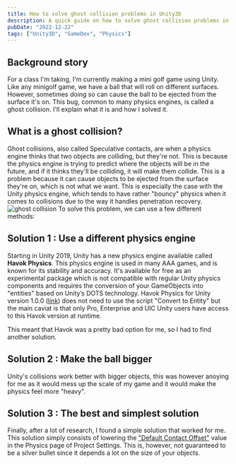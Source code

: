 ```yaml
---
title: How to solve ghost collision problems in Unity3D
description: A quick guide on how to solve ghost collision problems in Unity3D
pubDate: "2022-12-22"
tags: ["Unity3D", "GameDev", "Physics"]
---
```


## Background story

For a class I'm taking, I'm currently making a mini golf game using Unity. Like any minigolf game, we have a ball that will roll on different surfaces. However, sometimes doing so can cause the ball to be ejected from the surface it's on. This bug, common to many physics engines, is called a ghost collision. I'll explain what it is and how I solved it.

## What is a ghost collision?

Ghost collisions, also called Speculative contacts, are when a physics engine thinks that two objects are colliding, but they're not. This is because the physics engine is trying to predict where the objects will be in the future, and if it thinks they'll be colliding, it will make them collide. This is a problem because it can cause objects to be ejected from the surface they're on, which is not what we want. This is especially the case with the Unity physics engine, which tends to have rather "bouncy" physics when it comes to collisions due to the way it handles penetration recovery.
![ghost collision](https://docs.unity3d.com/uploads/Main/SpeculativeCCD5.gif)
To solve this problem, we can use a few different methods:

## Solution 1 : Use a different physics engine

Starting in Unity 2019, Unity has a new physics engine available called **Havok Physics**. This physics engine is used in many AAA games, and is known for its stability and accuracy. It's available for free as an experimental package which is not compatible with regular Unity physics components and requires the conversion of your GameObjects into "entities" based on Unity’s DOTS technology. Havok Physics for Unity version 1.0.0 ([link](https://docs.unity3d.com/Packages/com.havok.physics@1.0/manual/index.html)) does not need to use the script "Convert to Entity" but the main caviat is that only Pro, Enterprise and UIC Unity users have access to this Havok version at runtime.

This meant that Havok was a pretty bad option for me, so I had to find another solution.

## Solution 2 : Make the ball bigger

Unity's collisions work better with bigger objects, this was however anoying for me as it would mess up the scale of my game and it would make the physics feel more "heavy".

## Solution 3 : The best and simplest solution

Finally, after a lot of research, I found a simple solution that worked for me. This solution simply consists of lowering the ["Default Contact Offset"](https://docs.unity3d.com/ScriptReference/Physics-defaultContactOffset.html) value in the Physics page of Project Settings. This is, however, not guaranteed to be a silver bullet since it depends a lot on the size of your objects.
